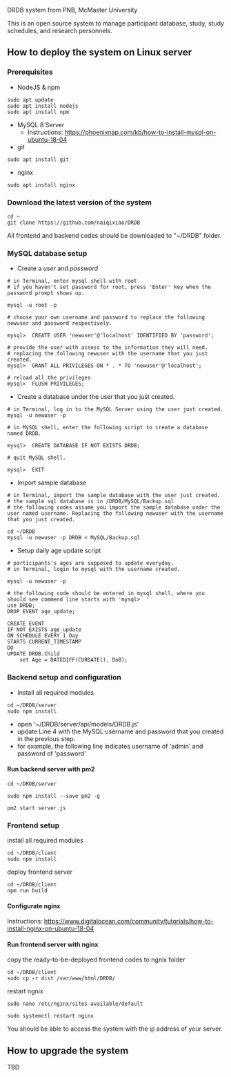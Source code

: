 DRDB system from PNB, McMaster University

This is an open source system to manage participant database, study, study schedules, and research personnels.

## How to deploy the system on Linux server
### Prerequisites
* NodeJS & npm
```
sudo apt update
sudo apt install nodejs
sudo apt install npm
```
* MySQL 8 Server 
   - Instructions: https://phoenixnap.com/kb/how-to-install-mysql-on-ubuntu-18-04
* git
```
sudo apt install git
```
* nginx
```
sudo apt install nginx
```

### Download the latest version of the system

```
cd ~
git clone https://github.com/naiqixiao/DRDB
```
All frontend and backend codes should be downloaded to "~/DRDB" folder.

### MySQL database setup
* Create a *user* and *password*
```
# in Terminal, enter mysql shell with root
# if you haven't set password for root, press 'Enter' key when the password prompt shows up.

mysql -u root -p 
```
```
# choose your own username and password to replace the following newuser and password respectively.

mysql>  CREATE USER 'newuser'@'localhost' IDENTIFIED BY 'password';

# provide the user with access to the information they will need.
# replacing the following newuser with the username that you just created.
mysql>  GRANT ALL PRIVILEGES ON * . * TO 'newuser'@'localhost';
```
```
# reload all the privileges
mysql>  FLUSH PRIVILEGES;
```
* Create a database under the user that you just created.
```
# in Terminal, log in to the MySQL Server using the user just created.
mysql -u newuser -p
```
```
# in MySQL shell, enter the following script to create a database named DRDB.

mysql>  CREATE DATABASE IF NOT EXISTS DRDB;
```

```
# quit MySQL shell.

mysql>  EXIT
```

* Import sample database

```
# in Terminal, import the sample database with the user just created.
# the sample sql database is in /DRDB/MySQL/Backup.sql
# the following codes assume you import the sample database under the user named username. Replacing the following newuser with the username that you just created.

cd ~/DRDB
mysql -u newuser -p DRDB < MySQL/Backup.sql
```

* Setup daily age update script
```
# participants's ages are supposed to update everyday.
# in Terminal, login to mysql with the username created.

mysql -u newuser -p
```
```
# the following code should be entered in mysql shell, where you should see commend line starts with 'mysql>  '
use DRDB;
DROP EVENT age_update;

CREATE EVENT
IF NOT EXISTS age_update
ON SCHEDULE EVERY 1 Day
STARTS CURRENT_TIMESTAMP
DO
UPDATE DRDB.Child 
    set Age = DATEDIFF(CURDATE(), DoB);
```

### Backend setup and configuration
* Install all required modules
```
cd ~/DRDB/server
sudo npm install
```
- open '~/DRDB/server/api/models/DRDB.js'
- update Line 4 with the MySQL username and password that you created in the previous step.
- for example, the following line indicates username of 'admin' and password of 'password'

#### Run backend server with pm2
```
cd ~/DRDB/server

sudo npm install --save pm2 -g

pm2 start server.js 
```

### Frontend setup
install all required modules
```
cd ~/DRDB/client
sudo npm install
```
deploy frontend server
```
cd ~/DRDB/client
npm run build
```
#### Configurate nginx
Instructions: https://www.digitalocean.com/community/tutorials/how-to-install-nginx-on-ubuntu-18-04

#### Run frontend server with nginx
copy the ready-to-be-deployed frontend codes to ngnix folder
```
cd ~/DRDB/client
sudo cp -r dist /var/www/html/DRDB/
```
restart ngnix
```
sudo nano /etc/nginx/sites-available/default

sudo systemctl restart nginx
```
You should be able to access the system with the ip address of your server.
## How to upgrade the system
TBD